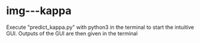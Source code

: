 # img---kappa

Execute "predict_kappa.py" with python3 in the terminal to start the intuitive GUI.
Outputs of the GUI are then given in the terminal
